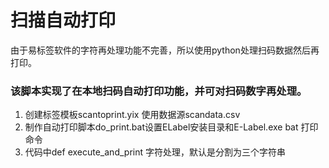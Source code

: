 # 扫描自动打印
由于易标签软件的字符再处理功能不完善，所以使用python处理扫码数据然后再打印。

### 该脚本实现了在本地扫码自动打印功能，并可对扫码数字再处理。
1. 创建标签模板scantoprint.yix 使用数据源scandata.csv
2. 制作自动打印脚本do_print.bat设置ELabel安装目录和E-Label.exe bat 打印命令
3. 代码中def execute_and_print 字符处理，默认是分割为三个字符串
